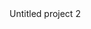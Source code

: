 <!DOCTYPE html>
<html lang="en-us">
  <head>
    <meta charset="utf-8">
    <meta http-equiv="Content-Type" content="text/html; charset=utf-8">
    <title>Unity Web Player | Untitled project 2</title>
    <link rel="shortcut icon" href="TemplateData/favicon.ico">
    <link rel="stylesheet" href="TemplateData/style.css">
  </head>
  <body>
    <div id="unity-container" class="unity-desktop">
      <canvas id="unity-canvas" width=960 height=600 tabindex="-1"></canvas>
      <div id="unity-loading-bar">
        <div id="unity-logo"></div>
        <div id="unity-progress-bar-empty">
          <div id="unity-progress-bar-full"></div>
        </div>
      </div>
      <div id="unity-warning"> </div>
      <div id="unity-footer">
        <div id="unity-logo-title-footer"></div>
        <div id="unity-fullscreen-button"></div>
        <div id="unity-build-title">Untitled project 2</div>
      </div>
    </div>
    <script>
      var canvas = document.querySelector("#unity-canvas");

      // Shows a temporary message banner/ribbon for a few seconds, or
      // a permanent error message on top of the canvas if type=='error'.
      // If type=='warning', a yellow highlight color is used.
      // Modify or remove this function to customize the visually presented
      // way that non-critical warnings and error messages are presented to the
      // user.
      function unityShowBanner(msg, type) {
        var warningBanner = document.querySelector("#unity-warning");
        function updateBannerVisibility() {
          warningBanner.style.display = warningBanner.children.length ? 'block' : 'none';
        }
        var div = document.createElement('div');
        div.innerHTML = msg;
        warningBanner.appendChild(div);
        if (type == 'error') div.style = 'background: red; padding: 10px;';
        else {
          if (type == 'warning') div.style = 'background: yellow; padding: 10px;';
          setTimeout(function() {
            warningBanner.removeChild(div);
            updateBannerVisibility();
          }, 5000);
        }
        updateBannerVisibility();
      }

      var buildUrl = "Build";
      var loaderUrl = buildUrl + "/Projects.loader.js";
      var config = {
        arguments: [],
        dataUrl: buildUrl + "/Projects.data.br",
        frameworkUrl: buildUrl + "/Projects.framework.js.br",
        codeUrl: buildUrl + "/Projects.wasm.br",
        streamingAssetsUrl: "StreamingAssets",
        companyName: "DefaultCompany",
        productName: "Untitled project 2",
        productVersion: "1.0",
        showBanner: unityShowBanner,
      };

      // By default, Unity keeps WebGL canvas render target size matched with
      // the DOM size of the canvas element (scaled by window.devicePixelRatio)
      // Set this to false if you want to decouple this synchronization from
      // happening inside the engine, and you would instead like to size up
      // the canvas DOM size and WebGL render target sizes yourself.
      // config.matchWebGLToCanvasSize = false;

      // If you would like all file writes inside Unity Application.persistentDataPath
      // directory to automatically persist so that the contents are remembered when
      // the user revisits the site the next time, uncomment the following line:
      // config.autoSyncPersistentDataPath = true;
      // This autosyncing is currently not the default behavior to avoid regressing
      // existing user projects that might rely on the earlier manual
      // JS_FileSystem_Sync() behavior, but in future Unity version, this will be
      // expected to change.

      if (/iPhone|iPad|iPod|Android/i.test(navigator.userAgent)) {
        // Mobile device style: fill the whole browser client area with the game canvas:

        var meta = document.createElement('meta');
        meta.name = 'viewport';
        meta.content = 'width=device-width, height=device-height, initial-scale=1.0, user-scalable=no, shrink-to-fit=yes';
        document.getElementsByTagName('head')[0].appendChild(meta);
        document.querySelector("#unity-container").className = "unity-mobile";
        canvas.className = "unity-mobile";

        // To lower canvas resolution on mobile devices to gain some
        // performance, uncomment the following line:
        // config.devicePixelRatio = 1;


      } else {
        // Desktop style: Render the game canvas in a window that can be maximized to fullscreen:
        canvas.style.width = "960px";
        canvas.style.height = "600px";
      }

      document.querySelector("#unity-loading-bar").style.display = "block";

      var script = document.createElement("script");
      script.src = loaderUrl;
      script.onload = () => {
        createUnityInstance(canvas, config, (progress) => {
          document.querySelector("#unity-progress-bar-full").style.width = 100 * progress + "%";
              }).then((unityInstance) => {
                document.querySelector("#unity-loading-bar").style.display = "none";
                document.querySelector("#unity-fullscreen-button").onclick = () => {
                  unityInstance.SetFullscreen(1);
                };

              }).catch((message) => {
                alert(message);
              });
            };

      document.body.appendChild(script);

    </script>
  </body>
</html>
